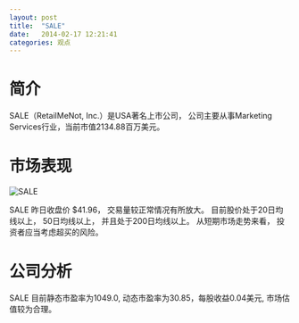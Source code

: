 ```yaml
---
layout: post
title:  "SALE"
date:   2014-02-17 12:21:41
categories: 观点
---
```


# 简介
SALE（RetailMeNot, Inc.）是USA著名上市公司，
公司主要从事Marketing Services行业，当前市值2134.88百万美元。

# 市场表现

![SALE](http://finviz.com/chart.ashx?t=SALE&ty=c&ta=1&p=d&s=l)

SALE 昨日收盘价 $41.96，
交易量较正常情况有所放大。
目前股价处于20日均线以上，
50日均线以上，
并且处于200日均线以上。
从短期市场走势来看，
投资者应当考虑超买的风险。

# 公司分析
SALE 目前静态市盈率为1049.0, 动态市盈率为30.85，每股收益0.04美元,
市场估值较为合理。
